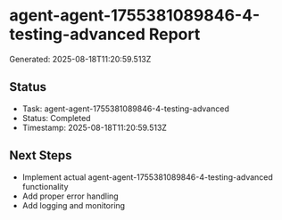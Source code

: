 # agent-agent-1755381089846-4-testing-advanced Report

Generated: 2025-08-18T11:20:59.513Z

## Status
- Task: agent-agent-1755381089846-4-testing-advanced
- Status: Completed
- Timestamp: 2025-08-18T11:20:59.513Z

## Next Steps
- Implement actual agent-agent-1755381089846-4-testing-advanced functionality
- Add proper error handling
- Add logging and monitoring
